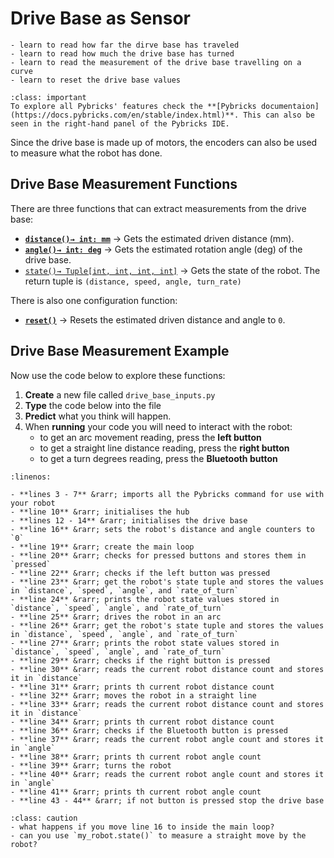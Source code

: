 # Drive Base as Sensor

```{topic} In this lesson you will:
- learn to read how far the dirve base has traveled
- learn to read how much the drive base has turned
- learn to read the measurement of the drive base travelling on a curve
- learn to reset the drive base values
```

```{admonition} Pybrick Documentation
:class: important
To explore all Pybricks' features check the **[Pybricks documentaion](https://docs.pybricks.com/en/stable/index.html)**. This can also be seen in the right-hand panel of the Pybricks IDE.
```

Since the drive base is made up of motors, the encoders can also be used to measure what the robot has done.

## Drive Base Measurement Functions

There are three functions that can extract measurements from the drive base:

- **[`distance()→ int: mm`](https://code.pybricks.com/static/docs/v2.7.0/robotics.html#pybricks.robotics.DriveBase.distance)** &rarr; Gets the estimated driven distance (mm).
- **[`angle()→ int: deg`](https://code.pybricks.com/static/docs/v2.7.0/robotics.html#pybricks.robotics.DriveBase.angle)** &rarr; Gets the estimated rotation angle (deg) of the drive base.
- [`state()→ Tuple[int, int, int, int]`](https://code.pybricks.com/static/docs/v2.7.0/robotics.html#pybricks.robotics.DriveBase.state) &rarr; Gets the state of the robot. The return tuple is `(distance, speed, angle, turn_rate)`

There is also one configuration function:

- **[`reset()`](https://code.pybricks.com/static/docs/v2.7.0/robotics.html#pybricks.robotics.DriveBase.reset)** &rarr; Resets the estimated driven distance and angle to `0`.

## Drive Base Measurement Example

Now use the code below to explore these functions:

1. **Create** a new file called `drive_base_inputs.py`
2. **Type** the code below into the file
3. **Predict** what you think will happen.
4. When **running** your code you will need to interact with the robot:
    - to get an arc movement reading, press the **left button**
    - to get a straight line distance reading, press the **right button**
    - to get a turn degrees reading, press the **Bluetooth button**

```{literalinclude} ./python_files/drive_base_input.py
:linenos:
```

```{admonition} Investigate
- **lines 3 - 7** &rarr; imports all the Pybricks command for use with your robot
- **line 10** &rarr; initialises the hub
- **lines 12 - 14** &rarr; initialises the drive base
- **line 16** &rarr; sets the robot's distance and angle counters to `0`
- **line 19** &rarr; create the main loop
- **line 20** &rarr; checks for pressed buttons and stores them in `pressed`
- **line 22** &rarr; checks if the left button was pressed
- **line 23** &rarr; get the robot's state tuple and stores the values in `distance`, `speed`, `angle`, and `rate_of_turn`
- **line 24** &rarr; prints the robot state values stored in `distance`, `speed`, `angle`, and `rate_of_turn`
- **line 25** &rarr; drives the robot in an arc
- **line 26** &rarr; get the robot's state tuple and stores the values in `distance`, `speed`, `angle`, and `rate_of_turn`
- **line 27** &rarr; prints the robot state values stored in `distance`, `speed`, `angle`, and `rate_of_turn`
- **line 29** &rarr; checks if the right button is pressed
- **line 30** &rarr; reads the current robot distance count and stores it in `distance`
- **line 31** &rarr; prints th current robot distance count
- **line 32** &rarr; moves the robot in a straight line
- **line 33** &rarr; reads the current robot distance count and stores it in `distance`
- **line 34** &rarr; prints th current robot distance count
- **line 36** &rarr; checks if the Bluetooth button is pressed
- **line 37** &rarr; reads the current robot angle count and stores it in `angle`
- **line 38** &rarr; prints th current robot angle count
- **line 39** &rarr; turns the robot
- **line 40** &rarr; reads the current robot angle count and stores it in `angle`
- **line 41** &rarr; prints th current robot angle count
- **line 43 - 44** &rarr; if not button is pressed stop the drive base
```

```{admonition} Modify
:class: caution
- what happens if you move line 16 to inside the main loop?
- can you use `my_robot.state()` to measure a straight move by the robot?
```
